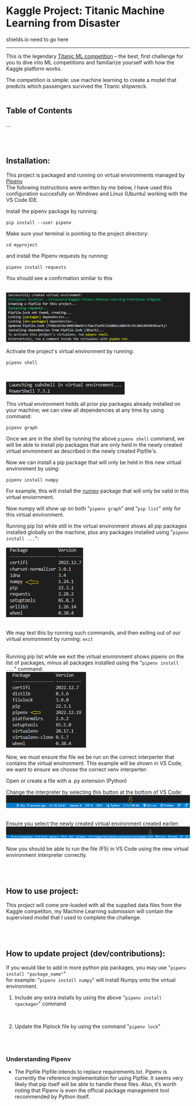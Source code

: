 # Kaggle Project: Titanic Machine Learning from Disaster
shields.io need to go here <br />
***
This is the legendary [Titanic ML competition](https://www.kaggle.com/competitions/titanic/overview) – the best, first challenge for you to dive into ML competitions and familiarize yourself with how the Kaggle platform works.<br />

The competition is simple: use machine learning to create a model that predicts which passengers survived the Titanic shipwreck.
<br /><br />
## Table of Contents
...


<br /><br />

## Installation:
This project is packaged and running on virtual environments managed by [Pipenv](https://github.com/pypa/pipenv)<br />
The following instructions were written by me below, I have used this configuration succesfully on Windows and Linux (Ubuntu) working with the VS Code IDE.

Install the pipenv package by running:
```
pip install --user pipenv
```

Make sure your terminal is pointing to the project directory:
```
cd myproject
```
and install the Pipenv requests by running:
```
pipenv install requests
```
You should see a confirmation similar to this <br /><br />

![Successful Virtual Env](images/successful-pipenv.png)


Activate the project's virtual environment by running:
```
pipenv shell
```
<br />

![Successful Shell Launch](images/launch-shell.png)
<br />

This virtual environment holds all prior pip packages already installed on your machine; we can view all dependencies at any time by using command:
```
pipenv graph
```
Once we are in the shell by running the above ```pipenv shell``` command, we will be able to install pip packages that are only held in the newly created virtual environment as described in the newly created Pipfile's.
<br />

Now we can install a pip package that will only be held in this new virtual environment by using:
```
pipenv install numpy
```
For example, this will install the [numpy](https://pypi.org/project/numpy/) package that will only be valid in this virtual enviornment.
<br />

Now numpy will show up on both "```pipenv graph```" and "```pip list```" only for this virtual environment.
<br />

Running pip list while still in the virtual environment shows all pip packages installed globally on the machine, plus any packages installed using
"```pipenv install ...```":
<br />
<br />
![Pip List Virtual Environment](images/pip-list-venv.png)
<br />
<br />

We may test this by running such commands, and then exiting out of our virtual environment by running: ```exit```
<br />
<br />

Running pip list while we exit the virtual environment shows pipenv on the list of packages, minus all packages installed using the "```pipenv install ...```" command:
<br />
![Pip List No Virtual Environment](images/pip-list-no-venv.png)
<br />

Now, we must ensure the file we be run on the correct interperter that contains the virtual environment.
This example will be shown in VS Code, we want to ensure we choose the correct venv interperter:

Open or create a file with a .py extension (Python)

Change the interpreter by selecting this button at the bottom of VS Code:
![Pip List Virtual Enviornment](images/select-interpreter.png)
<br />
<br />

Ensure you select the newly created virtual environment created earlier:
![Pip List Virtual Enviornment](images/confirm-venv-interpreter.png)
<br />
<br />
Now you should be able to run the file (F5) in VS Code using the new virtual environment interpreter correctly.

<br /><br />

## How to use project:
This project will come pre-loaded with all the supplied data files from the Kaggle competiton, my Machine Learning submission will contain the supervised model that I used to complete the challenge.

<br /><br />

## How to update project (dev/contributions):

If you would like to add in more python pip packages, you may use "```pipenv install "package_name"```"<br />
for example: "```pipenv install numpy```" will install Numpy onto the virtual environment.

1. Include any extra installs by using the above "```pipenv install <package>```" command

<br />

2. Update the Piplock file by using the command "```pipenv lock```"

<br />


<br />

### Understanding Pipenv

* The Pipfile
Pipfile intends to replace requirements.txt. Pipenv is currently the reference implementation for using Pipfile. It seems very likely that pip itself will be able to handle these files. Also, it’s worth noting that Pipenv is even the official package management tool recommended by Python itself.